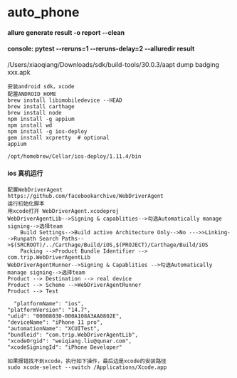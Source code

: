 # auto_phone

#### allure generate result -o report --clean

#### console: pytest --reruns=1 --reruns-delay=2 --alluredir result

/Users/xiaoqiang/Downloads/sdk/build-tools/30.0.3/aapt dump badging xxx.apk

```angular2html
安装android sdk，xcode
配置ANDROID_HOME
brew install libimobiledevice --HEAD
brew install carthage
brew install node
npm install -g appium
npm install wd
npm install -g ios-deploy
gem install xcpretty  # optional
appium
```

```angular2html
/opt/homebrew/Cellar/ios-deploy/1.11.4/bin
```

#### ios 真机运行

```
配置WebDriverAgent
https://github.com/facebookarchive/WebDriverAgent
运行初始化脚本
用xcode打开 WebDriverAgent.xcodeproj
WebDriverAgentLib-->Signing & capablities-->勾选Automatically manage signing-->选择team
    Build Settings-->Build active Architecture Only-->No --->>Linking-->Runpath Search Paths-->$(SRCROOT)/../Carthage/Build/iOS,$(PROJECT)/Carthage/Build/iOS
    Packing -->Product Bundle Identifier --> com.trip.WebDriverAgentLib
WebDriverAgentRunner-->Signing & Capablities -->勾选Automatically manage signing-->选择team
Product --> Destination --> real device
Product --> Scheme -->WebDriverAgentRunner
Product --> Test
```

```angular2html
  "platformName": "ios",
"platformVersion": "14.7",
"udid": "00008030-000A108A3AA0802E",
"deviceName": "iPhone 11 pro",
"automationName": "XCUITest",
"bundleid": "com.trip.WebDriverAgentLib",
"xcodeOrgid": "weiqiang.liu@qunar.com",
"xcodeSigningId": "iPhone Developer"
```
```angular2html
如果报错找不到xcode，执行如下操作，最后边是xcode的安装路径
sudo xcode-select --switch /Applications/Xcode.app
```